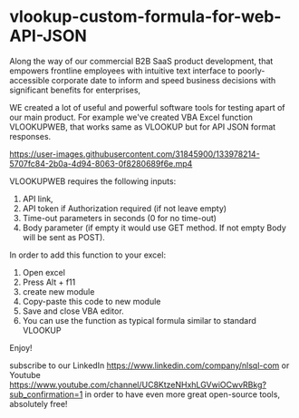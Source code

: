 # vlookup-custom-formula-for-web-API-JSON
Along the way of our commercial B2B SaaS product development, that empowers frontline employees with intuitive text interface to poorly-accessible corporate date to inform and speed business decisions with significant benefits for enterprises, 

WE created a lot of useful and powerful software tools for testing apart of our main product. For example we've created VBA Excel function VLOOKUPWEB, that works same as VLOOKUP but for API JSON format responses.

https://user-images.githubusercontent.com/31845900/133978214-5707fc84-2b0a-4d94-8063-0f8280689f6e.mp4

VLOOKUPWEB requires the following inputs: 
1. API link, 
2. API token if Authorization required (if not leave empty) 
3. Time-out parameters in seconds (0 for no time-out) 
4. Body parameter (if empty it would use GET method. If not empty Body will be sent as POST). 

In order to add this function to your excel: 
1. Open excel 
2. Press Alt + f11 
3. create new module 
4. Copy-paste this code to new module 
5. Save and close VBA editor. 
6. You can use the function as typical formula similar to standard VLOOKUP

Enjoy! 

subscribe to our LinkedIn https://www.linkedin.com/company/nlsql-com
or Youtube https://www.youtube.com/channel/UC8KtzeNHxhLGVwiOCwvRBkg?sub_confirmation=1
in order to have even more great open-source tools, absolutely free!
